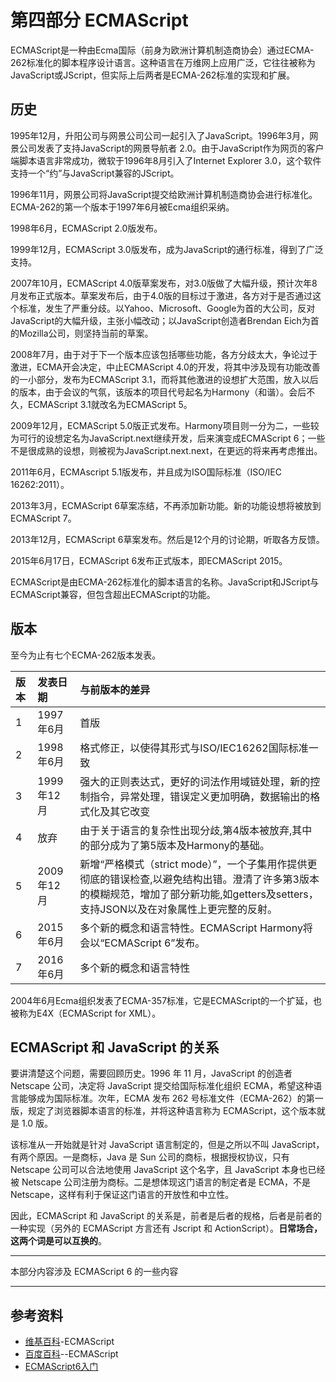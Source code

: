 # 第四部分 ECMAScript

ECMAScript是一种由Ecma国际（前身为欧洲计算机制造商协会）通过ECMA-262标准化的脚本程序设计语言。这种语言在万维网上应用广泛，它往往被称为JavaScript或JScript，但实际上后两者是ECMA-262标准的实现和扩展。

## 历史

1995年12月，升阳公司与网景公司公司一起引入了JavaScript。1996年3月，网景公司发表了支持JavaScript的网景导航者 2.0。由于JavaScript作为网页的客户端脚本语言非常成功，微软于1996年8月引入了Internet Explorer 3.0，这个软件支持一个“约”与JavaScript兼容的JScript。

1996年11月，网景公司将JavaScript提交给欧洲计算机制造商协会进行标准化。ECMA-262的第一个版本于1997年6月被Ecma组织采纳。

1998年6月，ECMAScript 2.0版发布。

1999年12月，ECMAScript 3.0版发布，成为JavaScript的通行标准，得到了广泛支持。

2007年10月，ECMAScript 4.0版草案发布，对3.0版做了大幅升级，预计次年8月发布正式版本。草案发布后，由于4.0版的目标过于激进，各方对于是否通过这个标准，发生了严重分歧。以Yahoo、Microsoft、Google为首的大公司，反对JavaScript的大幅升级，主张小幅改动；以JavaScript创造者Brendan Eich为首的Mozilla公司，则坚持当前的草案。

2008年7月，由于对于下一个版本应该包括哪些功能，各方分歧太大，争论过于激进，ECMA开会决定，中止ECMAScript 4.0的开发，将其中涉及现有功能改善的一小部分，发布为ECMAScript 3.1，而将其他激进的设想扩大范围，放入以后的版本，由于会议的气氛，该版本的项目代号起名为Harmony（和谐）。会后不久，ECMAScript 3.1就改名为ECMAScript 5。

2009年12月，ECMAScript 5.0版正式发布。Harmony项目则一分为二，一些较为可行的设想定名为JavaScript.next继续开发，后来演变成ECMAScript 6；一些不是很成熟的设想，则被视为JavaScript.next.next，在更远的将来再考虑推出。

2011年6月，ECMAscript 5.1版发布，并且成为ISO国际标准（ISO/IEC 16262:2011）。

2013年3月，ECMAScript 6草案冻结，不再添加新功能。新的功能设想将被放到ECMAScript 7。

2013年12月，ECMAScript 6草案发布。然后是12个月的讨论期，听取各方反馈。

2015年6月17日，ECMAScript 6发布正式版本，即ECMAScript 2015。

ECMAScript是由ECMA-262标准化的脚本语言的名称。JavaScript和JScript与ECMAScript兼容，但包含超出ECMAScript的功能。

## 版本

至今为止有七个ECMA-262版本发表。

| 版本 | 发表日期 | 与前版本的差异 |
| :--- | :--- | :--- |
| 1 | 1997年6月 | 首版 |
| 2 | 1998年6月 | 格式修正，以使得其形式与ISO/IEC16262国际标准一致 |
| 3 | 1999年12月 | 强大的正则表达式，更好的词法作用域链处理，新的控制指令，异常处理，错误定义更加明确，数据输出的格式化及其它改变 |
| 4 | 放弃 | 由于关于语言的复杂性出现分歧,第4版本被放弃,其中的部分成为了第5版本及Harmony的基础。 |
| 5 | 2009年12月 | 新增“严格模式（strict mode）”，一个子集用作提供更彻底的错误检查,以避免结构出错。澄清了许多第3版本的模糊规范，增加了部分新功能,如getters及setters，支持JSON以及在对象属性上更完整的反射。 |
| 6 | 2015年6月 | 多个新的概念和语言特性。ECMAScript Harmony将会以“ECMAScript 6”发布。 |
| 7 | 2016年6月 | 多个新的概念和语言特性 |

2004年6月Ecma组织发表了ECMA-357标准，它是ECMAScript的一个扩延，也被称为E4X（ECMAScript for XML）。

## ECMAScript 和 JavaScript 的关系

要讲清楚这个问题，需要回顾历史。1996 年 11 月，JavaScript 的创造者 Netscape 公司，决定将 JavaScript 提交给国际标准化组织 ECMA，希望这种语言能够成为国际标准。次年，ECMA 发布 262 号标准文件（ECMA-262）的第一版，规定了浏览器脚本语言的标准，并将这种语言称为 ECMAScript，这个版本就是 1.0 版。

该标准从一开始就是针对 JavaScript 语言制定的，但是之所以不叫 JavaScript，有两个原因。一是商标，Java 是 Sun 公司的商标，根据授权协议，只有 Netscape 公司可以合法地使用 JavaScript 这个名字，且 JavaScript 本身也已经被 Netscape 公司注册为商标。二是想体现这门语言的制定者是 ECMA，不是 Netscape，这样有利于保证这门语言的开放性和中立性。

因此，ECMAScript 和 JavaScript 的关系是，前者是后者的规格，后者是前者的一种实现（另外的 ECMAScript 方言还有 Jscript 和 ActionScript）。**日常场合，这两个词是可以互换的**。

---

本部分内容涉及 ECMAScript 6 的一些内容

---

## 参考资料

* [维基百科](https://www.google.com.hk/url?sa=t&rct=j&q=&esrc=s&source=web&cd=3&cad=rja&uact=8&ved=0ahUKEwjj9qGvn4fYAhXCsY8KHRyBAZ8QFggvMAI&url=https%3a%2f%2fzh.wikipedia.org%2fzh-cn%2fECMAScript&usg=AOvVaw2sNKrPO9W4IE-M2nUlXqnE)-ECMAScript
* [百度百科](https://baike.baidu.com/item/ECMAScript)--ECMAScript
* [ECMAScript6入门](http://es6.ruanyifeng.com/#docs/intro)



